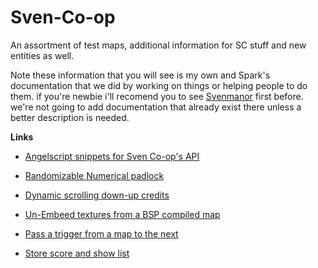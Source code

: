 # Sven-Co-op
An assortment of test maps, additional information for SC stuff and new entities as well.

Note these information that you will see is my own and Spark's documentation that we did by working on things or helping people to do them.
if you're newbie i'll recomend you to see [Svenmanor](https://sites.google.com/site/svenmanor/) first before.
we're not going to add documentation that already exist there unless a better description is needed.


**Links**

- [Angelscript snippets for Sven Co-op's API](https://github.com/Mikk155/Sven-Co-op/blob/main/utilities/sc-angelscript.snippets.json)

- [Randomizable Numerical padlock](https://github.com/Mikk155/Sven-Co-op/tree/main/utilities/numerical%20pad%20lock)

- [Dynamic scrolling down-up credits](https://github.com/Mikk155/Sven-Co-op/tree/main/utilities/scroll%20down-up%20credits)

- [Un-Embeed textures from a BSP compiled map](https://github.com/Mikk155/Sven-Co-op/blob/main/utilities/un-embed_textures.md)

- [Pass a trigger from a map to the next](https://github.com/Mikk155/Sven-Co-op/tree/main/entities/env_global)

- [Store score and show list](https://github.com/Mikk155/Sven-Co-op/tree/main/utilities/store%20score)
